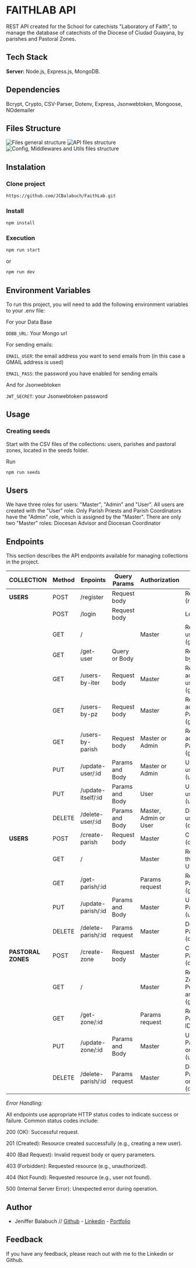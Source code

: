 # FAITHLAB API

REST API created for the School for catechists "Laboratory of Faith", to manage the database of catechists of the Diocese of Ciudad Guayana, by parishes and Pastoral Zones.

## Tech Stack

**Server:** Node.js, Express.js, MongoDB.

## Dependencies

Bcrypt, Crypto, CSV-Parser, Dotenv, Express, Jsonwebtoken, Mongoose, NOdemailer

## Files Structure

<img src='images\1.General-Structure.png' alt='Files general structure'/>

<img src='images\2.API-Structure.png' alt='API files structure'/>

<img src='images\3.Config-Middlew-Utils-Structure.png' alt='Config, Middlewares and Utils files structure'/>

## Instalation

### Clone project

```bash
https://github.com/JCBalabuch/FaithLab.git
```

### Install

```bash
npm install
```

### Execution

```bash
npm run start
```

or

```bash
npm run dev
```

## Environment Variables

To run this project, you will need to add the following environment variables to your .env file:

For your Data Base

`DDBB_URL`: Your Mongo url

For sending emails:

`EMAIL_USER`: the email address you want to send emails from (in this case a GMAIL address is used)

`EMAIL_PASS`: the password you have enabled for sending emails

And for Jsonwebtoken

`JWT_SECRET`: your Jsonwebtoken password

## Usage

### Creating seeds

Start with the CSV files of the collections: users, parishes and pastoral zones, located in the seeds folder.

Run

```bash
npm run seeds
```

## Users

We have three roles for users: "Master", "Admin" and "User".
All users are created with the "User" role. Only Parish Priests and Parish Coordinators have the "Admin" role, which is assigned by the "Master".
There are only two "Master" roles: Diocesan Advisor and Diocesan Coordinator

## Endpoints

This section describes the API endpoints available for managing collections in the project.

| COLLECTION         | Method | Enpoints           | Query Params    | Authorization         | Description                                                                          |
| ------------------ | ------ | ------------------ | --------------- | --------------------- | ------------------------------------------------------------------------------------ |
| **USERS**          | POST   | /register          | Request body    |                       | Register a new user (register)                                                       |
|                    | POST   | /login             | Request body    |                       | Log in a user (login)                                                                |
|                    | GET    | /                  |                 | Master                | Retrieves a list of all users in the database (getUsers)                             |
|                    | GET    | /get-user          | Query or Body   |                       | Retrive a user by id or by email (getUser)                                           |
|                    | GET    | /users-by-iter     | Request body    | Master                | Retrieve all users according to their user itinerary (getUsersByIter)                |
|                    | GET    | /users-by-pz       | Request body    | Master                | Retrieve all users according to their Pastoral Zone (getUsersByPZ)                   |
|                    | GET    | /users-by-parish   | Request body    | Master or Admin       | Retrieve all users according to their Parish (getUsersByParish)                      |
|                    | PUT    | /update-user/:id   | Params and Body | Master or Admin       | Update an existing user based on its ID (updateUser)                                 |
|                    | PUT    | /update-itself/:id | Params and Body | User                  | Update an existing user based on its ID (userUpdateItself)                           |
|                    | DELETE | /delete-user/:id   | Params and Body | Master, Admin or User | Delete an existing user based on its ID (deleteUser)                                 |
| **USERS**          | POST   | /create-parish     | Request body    | Master                | Create a new Parish (createParish)                                                   |
|                    | GET    | /                  |                 | Master                | Retrive all Parishes in the DB. Populate Users (getParishes)                         |
|                    | GET    | /get-parish/:id    |                 | Params request        | Retrive an existing Parish by its ID (getParish)                                     |
|                    | PUT    | /update-parish/:id | Params and Body | Master                | Update an existing Parish based on its ID (updateParish)                             |
|                    | DELETE | /delete-parish/:id | Params request  | Master                | Delete an existing Parish based on its ID (deleteParish)                             |
| **PASTORAL ZONES** | POST   | /create-zone       | Request body    | Master                | Create a new Pastoral Zone (createPastoralZone)                                      |
|                    | GET    | /                  |                 | Master                | Retrive all Pastoral Zones in the DB. Populate Parishes and Users (getPastoralZones) |
|                    | GET    | /get-zone/:id      |                 | Params request        | Retrive an existing Pastoral Zone by its ID (getPastoralZone)                        |
|                    | PUT    | /update-zone/:id   | Params and Body | Master                | Update an existing Pastoral Zone based on its ID (updatePastoralZone)                |
|                    | DELETE | /delete-parish/:id | Params request  | Master                | Delete an existing Pastoral Zone based on its ID (deletePastoralZone)                |

_Error Handling:_

All endpoints use appropriate HTTP status codes to indicate success or failure. Common status codes include:

200 (OK): Successful request.

201 (Created): Resource created successfully (e.g., creating a new user).

400 (Bad Request): Invalid request body or query parameters.

403 (Forbidden): Requested resource (e.g., unauthorized).

404 (Not Found): Requested resource (e.g., user not found).

500 (Internal Server Error): Unexpected error during operation.

## Author

- Jeniffer Balabuch // [Github](https://www.github.com/JCBalabuch) - [Linkedin](https://www.linkedin.com/in/jenifferbalabuch/) - [Portfolio](https://portfoliojcbs.netlify.app/)

## Feedback

If you have any feedback, please reach out with me to the Linkedin or Github.
